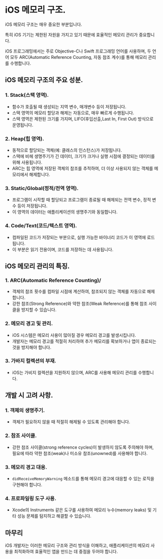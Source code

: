 # iOS 메모리 구조.

iOS 메모리 구조는 매우 중요한 부분입니다.

특히 iOS 기기는 제한된 자원을 가지고 있기 때문에 효율적인 메모리 관리가 중요합니다.

iOS 프로그래밍에서는 주로 Objective-C나 Swift 프로그래밍 언어를 사용하며, 두 언어 모두 ARC(Automatic Reference Counting, 자동 참조 계수)를 통해 메모리 관리를 수행합니다.

## iOS 메모리 구조의 주요 성분.

### 1. Stack(스택 영역).
- 함수가 호출될 때 생성되는 지역 변수, 매개변수 등이 저장됩니다.
- 스택 영역의 메모리 할당과 해제는 자동으로, 매우 빠르게 수행됩니다.
- 스택 영역은 제한된 크기를 가지며, LIFO(후입선출,Last In, First Out) 방식으로 운영됩니다.

### 2. Heap(힙 영역).
- 동적으로 할당되는 객체(예: 클래스의 인스턴스)가 저장됩니다.
- 스택에 비헤 생명주기가 긴 데이터, 크기가 크거나 실행 시점에 결정되는 데이터를 위해 사용됩니다.
- ARC는 힙 영역에 저장된 객체의 참조를 추적하여, 더 이상 사용되지 않는 객체를 메모리에서 해제합니다.

### 3. Static/Global(정적/전역 영역).
- 프로그램이 시작할 때 할당되고 프로그램이 종료될 때 해제되는 전역 변수, 정적 변수 등이 저장됩니다.
- 이 영역의 데이터는 애플리케이션의 생명주기와 동일합니다.

### 4. Code/Text(코드/텍스트 영역).
- 컴파일된 코드가 저장되는 부분으로, 실행 가능한 바이너리 코드가 이 영역에 로드됩니다.
- 이 부분은 읽기 전용이며, 코드를 저장하는 데 사용됩니다.

## iOS 메모리 관리의 특징.

### 1. ARC(Automatic Reference Counting)/
- 객체의 참조 횟수를 컴파일 시점에 계산하여, 참조되지 않는 객체를 자동으로 해제 합니다.
- 강한 참조(Strong Reference)와 약한 참조(Weak Reference)를 통해 참조 사이클을 방지할 수 있습니다.

### 2. 메모리 경고 및 관리.
- iOS 시스템은 메모리 사용이 많아질 경우 메모리 경고를 발생시킵니다.
- 개발자는 메모리 경고를 적절히 처리하여 추가 메모리를 확보하거나 앱이 종료되는 것을 방지해야 합니다.

### 3. 가바지 컬렉션의 부재.
- iOS는 가비지 컬렉션을 지원하지 않으며, ARC를 사용해 메모리 관리를 수행합니다.

## 개발 시 고려 사항.

### 1. 객체의 생명주기.
- 객체가 필요하지 않을 때 적절히 해제될 수 있도록 관리해야 합니다.

### 2. 참조 사이클.
- 강한 참조 사이클(strong reference cycles)이 발생하지 않도록 주의해야 하며, 필요에 따라 약한 참조(weak)나 미소유 참조(unowned)를 사용해야 합니다.

### 3. 메모리 경고 대응.
- `didReceiveMemoryWarning` 메소드를 통해 메모리 경고에 대응할 수 있는 로직을 구현해야 합니다.

### 4. 프로파일링 도구 사용.
- Xcode의 Instruments 같은 도구를 사용하여 메모리 누수(memory leaks) 및 기타 성능 문제를 탐지하고 해결할 수 있습니다.

## 마무리

iOS 개발자는 이러한 메모리 구조와 관리 방식을 이해하고, 애플리케이션의 메모리 사용을 최적화하여 효율적인 앱을 만드는 데 중점을 두어야 합니다.
